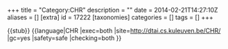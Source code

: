 +++
title = "Category:CHR"
description = ""
date = 2014-02-21T14:27:10Z
aliases = []
[extra]
id = 17222
[taxonomies]
categories = []
tags = []
+++

{{stub}}
{{language|CHR
|exec=both
|site=http://dtai.cs.kuleuven.be/CHR/
|gc=yes
|safety=safe
|checking=both
}}
